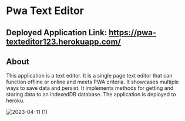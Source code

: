 # Pwa Text Editor

## Deployed Application Link: https://pwa-texteditor123.herokuapp.com/

## About

This application is a text editor. It is a single page text editor that can function offline or online and meets PWA criteria. It showcases multiple ways to save data and persist. It implements methods for getting and storing data to an indexedDB database. The application is deployed to heroku.

![2023-04-11 (1)](https://user-images.githubusercontent.com/116615667/231282213-e82c30fa-446a-4de8-bf2e-09acabd90c15.png)
